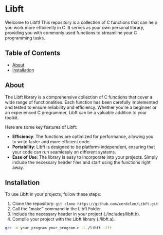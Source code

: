# Libft

Welcome to Libft! This repository is a collection of C functions that can help you work more efficiently in C. It serves as your own personal library, providing you with commonly used functions to streamline your C programming tasks.

## Table of Contents

- [About](#about)
- [Installation](#installation)

## About

The Libft library is a comprehensive collection of C functions that cover a wide range of functionalities. Each function has been carefully implemented and tested to ensure reliability and efficiency. Whether you're a beginner or an experienced C programmer, Libft can be a valuable addition to your toolkit.

Here are some key features of Libft:

- **Efficiency**: The functions are optimized for performance, allowing you to write faster and more efficient code.
- **Portability**: Libft is designed to be platform-independent, ensuring that your code can run seamlessly on different systems.
- **Ease of Use**: The library is easy to incorporate into your projects. Simply include the necessary header files and start using the functions right away.

## Installation

To use Libft in your projects, follow these steps:

1. Clone the repository: `git clone https://github.com/cerdelen/Libft.git`
2. Call the "make" command in the Libft Folder.
3. Include the necessary header in your project (./includes/libft.h).
4. Compile your project with the Libft library (./libft.a).

```bash
gcc -o your_program your_program.c -L./libft -lft
